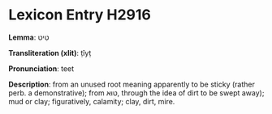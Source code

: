 # Lexicon Entry H2916

**Lemma**: טִיט

**Transliteration (xlit)**: ṭîyṭ

**Pronunciation**: teet

**Description**:
from an unused root meaning apparently to be sticky (rather perb. a demonstrative); from טוּא, through the idea of dirt to be swept away); mud or clay; figuratively, calamity; clay, dirt, mire.
